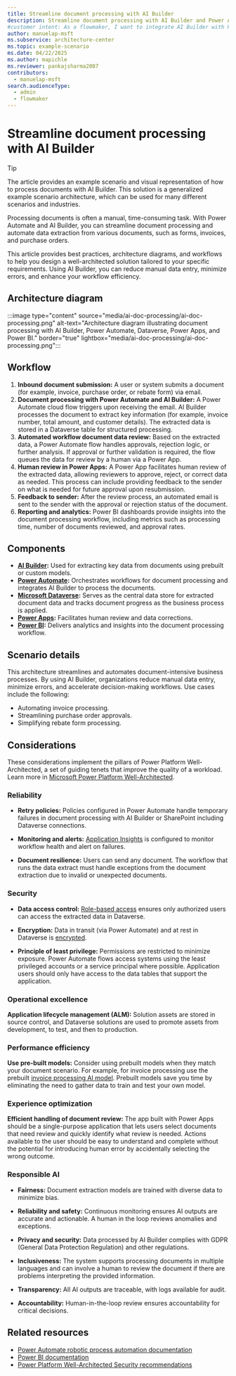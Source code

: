 ```yaml
---
title: Streamline document processing with AI Builder
description: Streamline document processing with AI Builder and Power Automate to automate data extraction and enhance workflow efficiency.
#customer intent: As a flowmaker, I want to integrate AI Builder with Power Automate so that I can process documents automatically.
author: manuelap-msft
ms.subservice: architecture-center
ms.topic: example-scenario
ms.date: 04/22/2025
ms.author: mapichle
ms.reviewer: pankajsharma2087
contributors:
  - manuelap-msft
search.audienceType:
  - admin
  - flowmaker
---
```


# Streamline document processing with AI Builder

> [!TIP]
> The article provides an example scenario and visual representation of how to process documents with AI Builder. This solution is a generalized example scenario architecture, which can be used for many different scenarios and industries.



Processing documents is often a manual, time-consuming task. With Power Automate and AI Builder, you can streamline document processing and automate data extraction from various documents, such as forms, invoices, and purchase orders. 

This article provides best practices, architecture diagrams, and workflows to help you design a well-architected solution tailored to your specific requirements. Using AI Builder, you can reduce manual data entry, minimize errors, and enhance your workflow efficiency.



## Architecture diagram

:::image type="content" source="media/ai-doc-processing/ai-doc-processing.png" alt-text="Architecture diagram illustrating document processing with AI Builder, Power Automate, Dataverse, Power Apps, and Power BI." border="true" lightbox="media/ai-doc-processing/ai-doc-processing.png":::

## Workflow

1. **Inbound document submission:** A user or system submits a document (for example, invoice, purchase order, or rebate form) via email.
1. **Document processing with Power Automate and AI Builder:** A Power Automate cloud flow triggers upon receiving the email. AI Builder processes the document to extract key information (for example, invoice number, total amount, and customer details). The extracted data is stored in a Dataverse table for structured processing.
1. **Automated workflow document data review:** Based on the extracted data, a Power Automate flow handles approvals, rejection logic, or further analysis. If approval or further validation is required, the flow queues the data for review by a human via a Power App.
1. **Human review in Power Apps:** A Power App facilitates human review of the extracted data, allowing reviewers to approve, reject, or correct data as needed. This process can include providing feedback to the sender on what is needed for future approval upon resubmission.
1. **Feedback to sender:** After the review process, an automated email is sent to the sender with the approval or rejection status of the document.
1. **Reporting and analytics:** Power BI dashboards provide insights into the document processing workflow, including metrics such as processing time,  number of documents reviewed, and approval rates.

## Components

- **[AI Builder](/ai-builder/overview):** Used for extracting key data from documents using prebuilt or custom models.
- **[Power Automate](/power-automate/):** Orchestrates workflows for document processing and integrates AI Builder to process the documents.
- **[Microsoft Dataverse](/power-apps/maker/data-platform/):** Serves as the central data store for extracted document data and tracks document progress as the business process is applied.
- **[Power Apps](/power-apps/):** Facilitates human review and data corrections.
- **[Power BI](/power-bi/):** Delivers analytics and insights into the document processing workflow.

## Scenario details

This architecture streamlines and automates document-intensive business processes. By using AI Builder, organizations reduce manual data entry, minimize errors, and accelerate decision-making workflows. Use cases include the following:

- Automating invoice processing.
- Streamlining purchase order approvals.
- Simplifying rebate form processing.

## Considerations

These considerations implement the pillars of Power Platform Well-Architected, a set of guiding tenets that improve the quality of a workload. Learn more in [Microsoft Power Platform Well-Architected](/power-platform/well-architected/).

### Reliability

- **Retry policies:** Policies configured in Power Automate handle temporary failures in document processing with AI Builder or SharePoint including Dataverse connections.

- **Monitoring and alerts:** [Application Insights](/power-platform/admin/app-insights-cloud-flow) is configured to monitor workflow health and alert on failures.

- **Document resilience:** Users can send any document. The workflow that runs the data extract must handle exceptions from the document extraction due to invalid or unexpected documents.

### Security

- **Data access control:** [Role-based access](/power-platform/admin/database-security) ensures only authorized users can access the extracted data in Dataverse.

- **Encryption:** Data in transit (via Power Automate) and at rest in Dataverse is [encrypted](/power-platform/admin/about-encryption).

- **Principle of least privilege:** Permissions are restricted to minimize exposure. Power Automate flows access systems using the least privileged accounts or a service principal where possible. Application users should only have access to the data tables that support the application.

### Operational excellence

**Application lifecycle management (ALM):** Solution assets are stored in source control, and Dataverse solutions are used to promote assets from development, to test, and then to production.

### Performance efficiency

**Use pre-built models:** Consider using prebuilt models when they match your document scenario. For example, for invoice processing use the prebuilt [invoice processing AI model](/ai-builder/prebuilt-invoice-processing). Prebuilt models save you time by eliminating the need to gather data to train and test your own model.

### Experience optimization

**Efficient handling of document review:** The app built with Power Apps should be a single-purpose application that lets users select documents that need review and quickly identify what review is needed. Actions available to the user should be easy to understand and complete without the potential for introducing human error by accidentally selecting the wrong outcome.

### Responsible AI

- **Fairness:** Document extraction models are trained with diverse data to minimize bias.

- **Reliability and safety:** Continuous monitoring ensures AI outputs are accurate and actionable. A human in the loop reviews anomalies and exceptions.

- **Privacy and security:** Data processed by AI Builder complies with GDPR (General Data Protection Regulation) and other regulations.

- **Inclusiveness:** The system supports processing documents in multiple languages and can involve a human to review the document if there are problems interpreting the provided information.

- **Transparency:** All AI outputs are traceable, with logs available for audit.

- **Accountability:** Human-in-the-loop review ensures accountability for critical decisions.

## Related resources

- [Power Automate robotic process automation documentation](/power-automate/desktop-flows/introduction)
- [Power BI documentation](/power-bi)
- [Power Platform Well-Architected Security recommendations](/power-platform/well-architected/security/)

